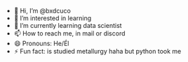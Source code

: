 - 👋 Hi, I’m @bxdcuco
- 👀 I’m interested in learning
- 🌱 I’m currently learning data scientist
- 📫 How to reach me, in mail or discord
- 😄 Pronouns: He/Él
- ⚡ Fun fact: is studied metallurgy haha but python took me
